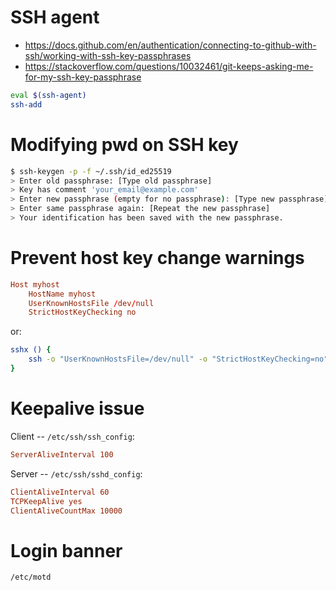 
# SSH agent

* https://docs.github.com/en/authentication/connecting-to-github-with-ssh/working-with-ssh-key-passphrases
* https://stackoverflow.com/questions/10032461/git-keeps-asking-me-for-my-ssh-key-passphrase

```bash
eval $(ssh-agent)
ssh-add
```


# Modifying pwd on SSH key

```bash
$ ssh-keygen -p -f ~/.ssh/id_ed25519
> Enter old passphrase: [Type old passphrase]
> Key has comment 'your_email@example.com'
> Enter new passphrase (empty for no passphrase): [Type new passphrase]
> Enter same passphrase again: [Repeat the new passphrase]
> Your identification has been saved with the new passphrase.
```

# Prevent host key change warnings

```cnf
Host myhost
    HostName myhost
    UserKnownHostsFile /dev/null
    StrictHostKeyChecking no
```

or:

```bash
sshx () {
    ssh -o "UserKnownHostsFile=/dev/null" -o "StrictHostKeyChecking=no" "$@"
}
```   

# Keepalive issue

Client -- `/etc/ssh/ssh_config`:

```cnf
ServerAliveInterval 100
```

Server -- `/etc/ssh/sshd_config`:

```cnf
ClientAliveInterval 60
TCPKeepAlive yes
ClientAliveCountMax 10000
```


# Login banner

`/etc/motd`

